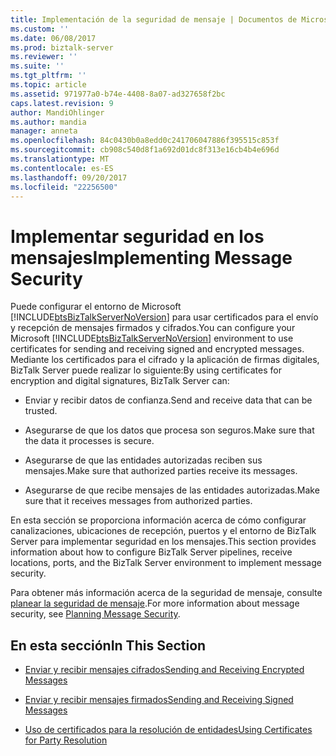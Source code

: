 ```yaml
---
title: Implementación de la seguridad de mensaje | Documentos de Microsoft
ms.custom: ''
ms.date: 06/08/2017
ms.prod: biztalk-server
ms.reviewer: ''
ms.suite: ''
ms.tgt_pltfrm: ''
ms.topic: article
ms.assetid: 971977a0-b74e-4408-8a07-ad327658f2bc
caps.latest.revision: 9
author: MandiOhlinger
ms.author: mandia
manager: anneta
ms.openlocfilehash: 84c0430b0a8edd0c241706047886f395515c853f
ms.sourcegitcommit: cb908c540d8f1a692d01dc8f313e16cb4b4e696d
ms.translationtype: MT
ms.contentlocale: es-ES
ms.lasthandoff: 09/20/2017
ms.locfileid: "22256500"
---
```

# <a name="implementing-message-security"></a><span data-ttu-id="5e565-102">Implementar seguridad en los mensajes</span><span class="sxs-lookup"><span data-stu-id="5e565-102">Implementing Message Security</span></span>
<span data-ttu-id="5e565-103">Puede configurar el entorno de Microsoft [!INCLUDE[btsBizTalkServerNoVersion](../includes/btsbiztalkservernoversion-md.md)] para usar certificados para el envío y recepción de mensajes firmados y cifrados.</span><span class="sxs-lookup"><span data-stu-id="5e565-103">You can configure your Microsoft [!INCLUDE[btsBizTalkServerNoVersion](../includes/btsbiztalkservernoversion-md.md)] environment to use certificates for sending and receiving signed and encrypted messages.</span></span> <span data-ttu-id="5e565-104">Mediante los certificados para el cifrado y la aplicación de firmas digitales, BizTalk Server puede realizar lo siguiente:</span><span class="sxs-lookup"><span data-stu-id="5e565-104">By using certificates for encryption and digital signatures, BizTalk Server can:</span></span>  
  
-   <span data-ttu-id="5e565-105">Enviar y recibir datos de confianza.</span><span class="sxs-lookup"><span data-stu-id="5e565-105">Send and receive data that can be trusted.</span></span>  
  
-   <span data-ttu-id="5e565-106">Asegurarse de que los datos que procesa son seguros.</span><span class="sxs-lookup"><span data-stu-id="5e565-106">Make sure that the data it processes is secure.</span></span>  
  
-   <span data-ttu-id="5e565-107">Asegurarse de que las entidades autorizadas reciben sus mensajes.</span><span class="sxs-lookup"><span data-stu-id="5e565-107">Make sure that authorized parties receive its messages.</span></span>  
  
-   <span data-ttu-id="5e565-108">Asegurarse de que recibe mensajes de las entidades autorizadas.</span><span class="sxs-lookup"><span data-stu-id="5e565-108">Make sure that it receives messages from authorized parties.</span></span>  
  
 <span data-ttu-id="5e565-109">En esta sección se proporciona información acerca de cómo configurar canalizaciones, ubicaciones de recepción, puertos y el entorno de BizTalk Server para implementar seguridad en los mensajes.</span><span class="sxs-lookup"><span data-stu-id="5e565-109">This section provides information about how to configure BizTalk Server pipelines, receive locations, ports, and the BizTalk Server environment to implement message security.</span></span>  
  
 <span data-ttu-id="5e565-110">Para obtener más información acerca de la seguridad de mensaje, consulte [planear la seguridad de mensaje](../core/planning-message-security.md).</span><span class="sxs-lookup"><span data-stu-id="5e565-110">For more information about message security, see [Planning Message Security](../core/planning-message-security.md).</span></span>  
  
## <a name="in-this-section"></a><span data-ttu-id="5e565-111">En esta sección</span><span class="sxs-lookup"><span data-stu-id="5e565-111">In This Section</span></span>  
  
-   [<span data-ttu-id="5e565-112">Enviar y recibir mensajes cifrados</span><span class="sxs-lookup"><span data-stu-id="5e565-112">Sending and Receiving Encrypted Messages</span></span>](../core/sending-and-receiving-encrypted-messages.md)  
  
-   [<span data-ttu-id="5e565-113">Enviar y recibir mensajes firmados</span><span class="sxs-lookup"><span data-stu-id="5e565-113">Sending and Receiving Signed Messages</span></span>](../core/sending-and-receiving-signed-messages.md)  
  
-   [<span data-ttu-id="5e565-114">Uso de certificados para la resolución de entidades</span><span class="sxs-lookup"><span data-stu-id="5e565-114">Using Certificates for Party Resolution</span></span>](../core/using-certificates-for-party-resolution.md)